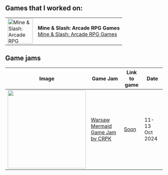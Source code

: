 ## Games that I worked on:

<table>
  <tr>
    <td>
      <img src="https://play-lh.googleusercontent.com/oji-h-2JVp9PdPrk9UawYKwHGkYejr_y0lMbIcVNKMmmt_HXRLMnNmZjYMJaYmuJDw0=s128" alt="Mine & Slash: Arcade RPG Games" width="80"/>
    </td>
    <td>
      <strong>Mine & Slash: Arcade RPG Games</strong><br>
      <a href="https://play.google.com/store/apps/details?id=com.mining.fever&hl=en">Mine & Slash: Arcade RPG Games</a>
    </td>
  </tr>
</table>

## Game jams




<table>
  <thead>
    <tr>
      <th>Image</th>
      <th>Game Jam</th>
      <th>Link to game</th>
      <th>Date</th>
    </tr>
  </thead>
  <tbody>
    <tr>
      <td>
        <img src="https://github.com/user-attachments/assets/6e9fedcf-1e29-470c-ba60-60c77b84389c" width="250px"/>
      </td>
      <td>
        <a href="https://crpk.pl/wydarzenia/zapraszamy-na-kolejny-game-jam-crpk">Warsaw Mermaid Game Jam by CRPK</a>
      </td>
      <td>
        <a href="">Soon</a>
      </td>
      <td>
        11-13 Oct 2024
      </td>
    </tr>
  </tbody>
</table>




<!--
**dudusteo/dudusteo** is a ✨ _special_ ✨ repository because its `README.md` (this file) appears on your GitHub profile.

Here are some ideas to get you started:

- 🔭 I’m currently working on ...
- 🌱 I’m currently learning ...
- 👯 I’m looking to collaborate on ...
- 🤔 I’m looking for help with ...
- 💬 Ask me about ...
- 📫 How to reach me: ...
- 😄 Pronouns: ...
- ⚡ Fun fact: ...
-->
